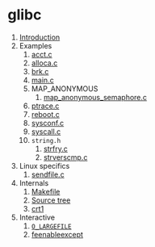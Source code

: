 # glibc

1.  [Introduction](introduction.md)
1.  Examples
    1.  [acct.c](acct.c)
    1.  [alloca.c](alloca.c)
    1.  [brk.c](brk.c)
    1.  [main.c](main.c)
    1.  MAP_ANONYMOUS
        1.  [map_anonymous_semaphore.c](interactive/map_anonymous_semaphore.c)
    1.  [ptrace.c](ptrace.c)
    1.  [reboot.c](reboot.c.off)
    1.  [sysconf.c](sysconf.c)
    1.  [syscall.c](syscall.c)
    1.  `string.h`
        1.  [strfry.c](strfry.c)
        1.  [strverscmp.c](strverscmp.c)
1.  Linux specifics
    1.  [sendfile.c](sendfile.c)
1.  Internals
    1.  [Makefile](makefile.md)
    1.  [Source tree](source-tree.md)
    1.  [crt1](crt1.md)
1.  Interactive
    1. [`O_LARGEFILE`](interactive/o_largefile.c)
    1. [feenableexcept](interactive/feenableexcept.cpp)
